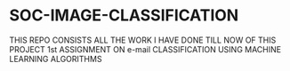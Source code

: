 # SOC-IMAGE-CLASSIFICATION
THIS REPO CONSISTS ALL THE WORK I HAVE DONE TILL NOW OF THIS PROJECT
1st ASSIGNMENT ON e-mail CLASSIFICATION USING MACHINE LEARNING ALGORITHMS
